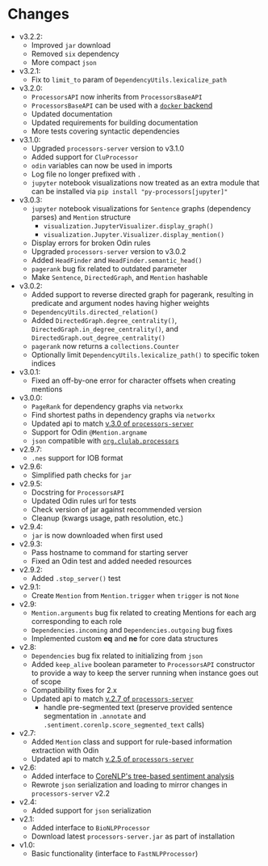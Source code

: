 # Changes
- v3.2.2:
   - Improved `jar` download
   - Removed `six` dependency
   - More compact `json`
- v3.2.1:
   - Fix to `limit_to` param of `DependencyUtils.lexicalize_path`
- v3.2.0:
    - `ProcessorsAPI` now inherits from `ProcessorsBaseAPI`
    - `ProcessorsBaseAPI` can be used with a [`docker` backend](https://hub.docker.com/r/parsertongue/processors-server/)
    - Updated documentation
    - Updated requirements for building documentation
    - More tests covering syntactic dependencies
- v3.1.0:
    - Upgraded `processors-server` version to v3.1.0
    - Added support for `CluProcessor`
    - `odin` variables can now be used in imports
    - Log file no longer prefixed with `.`
    - `jupyter` notebook visualizations now treated as an extra module that can be installed via `pip install "py-processors[jupyter]"`
- v3.0.3:
  - `jupyter` notebook visualizations for `Sentence` graphs (dependency parses) and `Mention` structure
    - `visualization.JupyterVisualizer.display_graph()`
    - `visualization.Jupyter.Visualizer.display_mention()`
  - Display errors for broken Odin rules
  - Upgraded `processors-server` version to v3.0.2
  - Added `HeadFinder` and `HeadFinder.semantic_head()`
  - `pagerank` bug fix related to outdated parameter
  - Make `Sentence`, `DirectedGraph`, and `Mention` hashable
- v3.0.2:
  - Added support to reverse directed graph for pagerank, resulting in predicate and argument nodes having higher weights
  - `DependencyUtils.directed_relation()`
  - Added `DirectedGraph.degree_centrality()`, `DirectedGraph.in_degree_centrality()`, and `DirectedGraph.out_degree_centrality()`
  - `pagerank` now returns a `collections.Counter`
  - Optionally limit `DependencyUtils.lexicalize_path()` to specific token indices
- v3.0.1:
  - Fixed an off-by-one error for character offsets when creating mentions
- v3.0.0:
  - `PageRank` for dependency graphs via `networkx`
  - Find shortest paths in dependency graphs via `networkx`
  - Updated api to match [v.3.0 of `processors-server`](https://github.com/clu-ling/processors-server/releases/tag/v3.0)
  - Support for Odin `@Mention.argname`
  - `json` compatible with [`org.clulab.processors`](https://github.com/clulab/processors)
- v2.9.7:
  - `.nes` support for IOB format
- v2.9.6:
  - Simplified path checks for `jar`
- v2.9.5:
  - Docstring for `ProcessorsAPI`
  - Updated Odin rules url for tests
  - Check version of jar against recommended version
  - Cleanup (kwargs usage, path resolution, etc.)
- v2.9.4:
  - `jar` is now downloaded when first used
- v2.9.3:
  - Pass hostname to command for starting server
  - Fixed an Odin test and added needed resources
- v2.9.2:
  - Added `.stop_server()` test
- v2.9.1:
  - Create `Mention` from `Mention.trigger` when `trigger` is not `None`
- v2.9:
  - `Mention.arguments` bug fix related to creating Mentions for each arg corresponding to each role
  - `Dependencies.incoming` and `Dependencies.outgoing` bug fixes
  - Implemented custom  __eq__ and __ne__ for core data structures
- v2.8:
  - `Dependencies` bug fix related to initializing from `json`
  - Added `keep_alive` boolean parameter to `ProcessorsAPI` constructor to provide a way to keep the server running when instance goes out of scope
  - Compatibility fixes for 2.x
  - Updated api to match [v.2.7 of `processors-server`](https://github.com/clu-ling/processors-server/releases/tag/v2.7)
    - handle pre-segmented text (preserve provided sentence segmentation in `.annotate` and `.sentiment.corenlp.score_segmented_text` calls)
- v2.7:
  - Added `Mention` class and support for rule-based information extraction with Odin
  - Updated api to match [v.2.5 of `processors-server`](https://github.com/clu-ling/processors-server/releases/tag/v2.5)
- v2.6:
  - Added interface to [CoreNLP's tree-based sentiment analysis](http://nlp.stanford.edu/~socherr/EMNLP2013_RNTN.pdf)
  - Rewrote `json` serialization and loading to mirror changes in `processors-server` v2.2
- v2.4:
  - Added support for `json` serialization
- v2.1:
  - Added interface to `BioNLPProcessor`
  - Download latest `processors-server.jar` as part of installation
- v1.0:
  - Basic functionality (interface to `FastNLPProcessor`)
